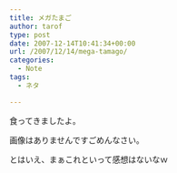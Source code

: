 ```yaml
---
title: メガたまご
author: tarof
type: post
date: 2007-12-14T10:41:34+00:00
url: /2007/12/14/mega-tamago/
categories:
  - Note
tags:
  - ネタ

---
```

食ってきましたよ。
  
画像はありませんですごめんなさい。
  
とはいえ、まぁこれといって感想はないなｗ